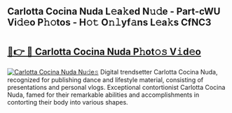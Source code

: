 ## Carlotta Cocina Nuda L𝚎a𝚔ed N𝚞𝚍e - Part-cWU Vi𝚍𝚎o P𝚑𝚘tos - H𝚘𝚝 O𝚗𝚕yf𝚊ns L𝚎a𝚔s CfNC3

# <h2><a href="http://kfe15j.oniu.top/?m=Carlotta+Cocina+Nuda">🔗👉 🔴 Carlotta Cocina Nuda P𝚑ot𝚘𝚜 V𝚒d𝚎o</a></h2>

[![Carlotta Cocina Nuda Nu𝚍e𝚜](https://i.imgur.com/0qMVB7G.gif)](http://kfe15j.oniu.top/?m=Carlotta+Cocina+Nuda)
Digital trendsetter Carlotta Cocina Nuda, recognized for publishing dance and lifestyle material, consisting of presentations and personal vlogs. Exceptional contortionist Carlotta Cocina Nuda, famed for their remarkable abilities and accomplishments in contorting their body into various shapes.  
